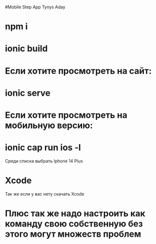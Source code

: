 #Mobile Step App
Tynys Aday

# npm i

# ionic build

# Если хотите просмотреть на сайт: 
  # ionic serve

# Если хотите просмотреть на мобильную версию: 
# ionic cap run ios -l
Среди списка выбрать Iphone 14 Plus
# Xcode
Так же если у вас нету скачать Xcode
# Плюс так же надо настроить как команду свою собственную без этого могут множеств проблем
